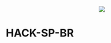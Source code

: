 <div align="center">
  <img src="https://cloud-hq25wzwps-hack-club-bot.vercel.app/0frame_11.png">
</div>

# HACK-SP-BR
